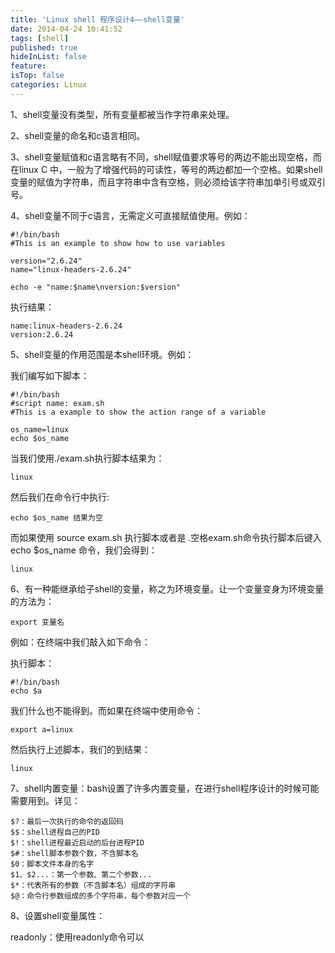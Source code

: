 ```yaml
---
title: 'Linux shell 程序设计4——shell变量'
date: 2014-04-24 10:41:52
tags: [shell]
published: true
hideInList: false
feature: 
isTop: false
categories: Linux
---
```


1、shell变量没有类型，所有变量都被当作字符串来处理。

2、shell变量的命名和c语言相同。

3、shell变量赋值和c语言略有不同，shell赋值要求等号的两边不能出现空格，而在linux C 中，一般为了增强代码的可读性，等号的两边都加一个空格。如果shell变量的赋值为字符串，而且字符串中含有空格，则必须给该字符串加单引号或双引号。

4、shell变量不同于c语言，无需定义可直接赋值使用。例如：

    #!/bin/bash
    #This is an example to show how to use variables
    
    version="2.6.24"
    name="linux-headers-2.6.24"
    
    echo -e "name:$name\nversion:$version"
    

执行结果：

    name:linux-headers-2.6.24
    version:2.6.24
    

5、shell变量的作用范围是本shell环境。例如：

我们编写如下脚本：

    #!/bin/bash
    #script name: exam.sh
    #This is a example to show the action range of a variable
    
    os_name=linux
    echo $os_name
    

当我们使用./exam.sh执行脚本结果为：

    linux
    

然后我们在命令行中执行:

    echo $os_name 结果为空
    

而如果使用 source exam.sh 执行脚本或者是 .空格exam.sh命令执行脚本后键入echo $os_name 命令，我们会得到：

    linux
    

6、有一种能继承给子shell的变量，称之为环境变量。让一个变量变身为环境变量的方法为：

    export 变量名
    

例如：在终端中我们敲入如下命令：

执行脚本：

    #!/bin/bash
    echo $a
    

我们什么也不能得到。而如果在终端中使用命令：

    export a=linux
    

然后执行上述脚本，我们的到结果：

    linux
    

7、shell内置变量：bash设置了许多内置变量，在进行shell程序设计的时候可能需要用到。详见：

    $?：最后一次执行的命令的返回码
    $$：shell进程自己的PID
    $!：shell进程最近启动的后台进程PID
    $#：shell脚本参数个数，不含脚本名
    $0：脚本文件本身的名字
    $1、$2...：第一个参数、第二个参数...
    $*：代表所有的参数（不含脚本名）组成的字符串
    $@：命令行参数组成的多个字符串，每个参数对应一个
    

8、设置shell变量属性：

readonly：使用readonly命令可以